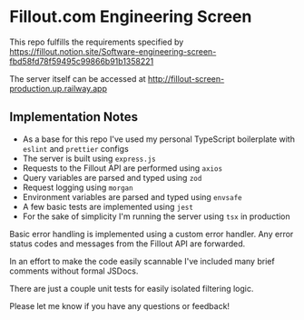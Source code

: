 # Fillout.com Engineering Screen

This repo fulfills the requirements specified by https://fillout.notion.site/Software-engineering-screen-fbd58fd78f59495c99866b91b1358221

The server itself can be accessed at http://fillout-screen-production.up.railway.app

## Implementation Notes

- As a base for this repo I've used my personal TypeScript boilerplate with `eslint` and `prettier` configs
- The server is built using `express.js`
- Requests to the Fillout API are performed using `axios`
- Query variables are parsed and typed using `zod`
- Request logging using `morgan`
- Environment variables are parsed and typed using `envsafe`
- A few basic tests are implemented using `jest`
- For the sake of simplicity I'm running the server using `tsx` in production

Basic error handling is implemented using a custom error handler. Any error status codes and messages from the Fillout API are forwarded.

In an effort to make the code easily scannable I've included many brief comments without formal JSDocs.

There are just a couple unit tests for easily isolated filtering logic.

Please let me know if you have any questions or feedback!
